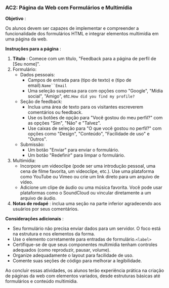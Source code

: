 ### **AC2: Página da Web com Formulários e Multimídia**

**Objetivo** :

Os alunos devem ser capazes de implementar e compreender a funcionalidade dos formulários HTML e integrar elementos multimídia em uma página da web.

 **Instruções para a página** :

1. **Título** : Comece com um título, "Feedback para a página de perfil de [Seu nome]".
2. Formulário:
   * Dados pessoais:
     * Campos de entrada para (tipo de texto) e (tipo de email).`Name``Email`
     * Uma seleção suspensa para com opções como "Google", "Mídia social", "Amigo", etc.`How did you find my profile?`
   * Seção de feedback:
     * Inclua uma área de texto para os visitantes escreverem comentários ou feedback.
     * Use os botões de opção para "Você gostou do meu perfil?" com as opções "Sim", "Não" e "Talvez".
     * Use caixas de seleção para "O que você gostou no perfil?" com opções como "Design", "Conteúdo", "Facilidade de uso" e "Outros".
   * Submissão:
     * Um botão "Enviar" para enviar o formulário.
     * Um botão "Redefinir" para limpar o formulário.
3. Multimídia:
   * Incorpore um videoclipe (pode ser uma introdução pessoal, uma cena de filme favorita, um videoclipe, etc.). Use uma plataforma como YouTube ou Vimeo ou crie um link direto para um arquivo de vídeo.
   * Adicione um clipe de áudio ou uma música favorita. Você pode usar plataformas como o SoundCloud ou vincular diretamente a um arquivo de áudio.
4. **Notas de rodapé** : inclua uma seção na parte inferior agradecendo aos usuários por seus comentários.

 **Considerações adicionais** :

* Seu formulário não precisa enviar dados para um servidor. O foco está na estrutura e nos elementos da forma.
* Use o elemento corretamente para entradas de formulário.`<label>`
* Certifique-se de que seus componentes multimídia tenham controles adequados (como reproduzir, pausar, volume).
* Organize adequadamente o layout para facilidade de uso.
* Comente suas seções de código para melhorar a legibilidade.

Ao concluir essas atividades, os alunos terão experiência prática na criação de páginas da web com elementos variados, desde estruturas básicas até formulários e conteúdo multimídia.
